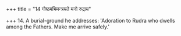 +++
title = "14 गोष्ठमभिमन्त्रयते मनो रुद्राय"

+++
14. A burial-ground he addresses: 'Adoration to Rudra who dwells among the Fathers. Make me arrive safely.'
